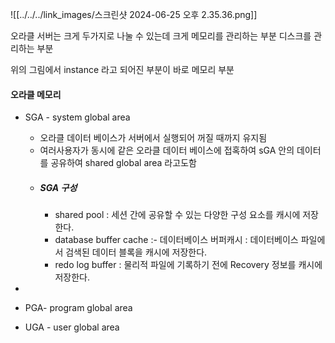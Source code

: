![[../../../link_images/스크린샷 2024-06-25 오후 2.35.36.png]]

오라클 서버는 크게 두가지로 나눌 수 있는데 크게 메모리를 관리하는 부분 디스크를 관리하는 부분

위의 그림에서 instance 라고 되어진 부분이 바로 메모리 부분

#### 오라클 메모리 
- SGA - system global area
	- 오라클 데이터 베이스가 서버에서 실행되어 꺼질 때까지 유지됨
	- 여러사용자가 동시에 같은 오라클 데이터 베이스에 접혹하여 sGA 안의 데이터를 공유하여 shared global area 라고도함
	- 
		##### SGA 구성
		- shared pool : 세션 간에 공유할 수 있는 다양한 구성 요소를 캐시에 저장한다.
		- database buffer cache :- 데이터베이스 버퍼캐시 : 데이터베이스 파일에서 검색된 데이터 블록을 캐시에 저장한다.
		- redo log buffer : 물리적 파일에 기록하기 전에 Recovery 정보를 캐시에 저장한다.
- 

- PGA- program global area
- UGA - user global area